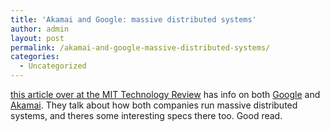 ```yaml
---
title: 'Akamai and Google: massive distributed systems'
author: admin
layout: post
permalink: /akamai-and-google-massive-distributed-systems/
categories:
  - Uncategorized
---
```

[this article over at the MIT Technology Review][1] has info on both [Google][2] and [Akamai][3]. They talk about how both companies run massive distributed systems, and theres some interesting specs there too. Good read.

 [1]: http://www.technologyreview.com/articles/wo_garfinkel042104.asp?trk=nl
 [2]: http://www.google.com
 [3]: http://www.akamai.com